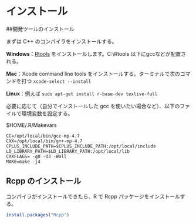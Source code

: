 # インストール

##開発ツールのインストール

まずは C++ のコンパイラをインストールする。

**Windows**：[Rtools](https://cran.r-project.org/bin/windows/Rtools/index.html) をインストールします。C:\\Rtools 以下にgccなどが配置される。

**Mac**：Xcode command line tools をインストールする。ターミナルで次のコマンドを打つ `xcode-select --install`

**Linux**：例えば
`sudo apt-get install r-base-dev texlive-full`



必要に応じて（自分でインストールした gcc を使いたい場合など）、以下のファイルで環境変数を設定する。


$HOME/.R/Makevars

```
CC=/opt/local/bin/gcc-mp-4.7
CXX=/opt/local/bin/g++-mp-4.7
CPLUS_INCLUDE_PATH=$CPLUS_INCLUDE_PATH:/opt/local/include
LD_LIBRARY_PATH=$LD_LIBRARY_PATH:/opt/local/lib
CXXFLAGS= -g0 -O3 -Wall
MAKE=make -j4
```


## Rcpp のインストール 

コンパイラがインストールできたら、R で Rcpp パッケージをインストールする。

```r
install.packages("Rcpp")
```